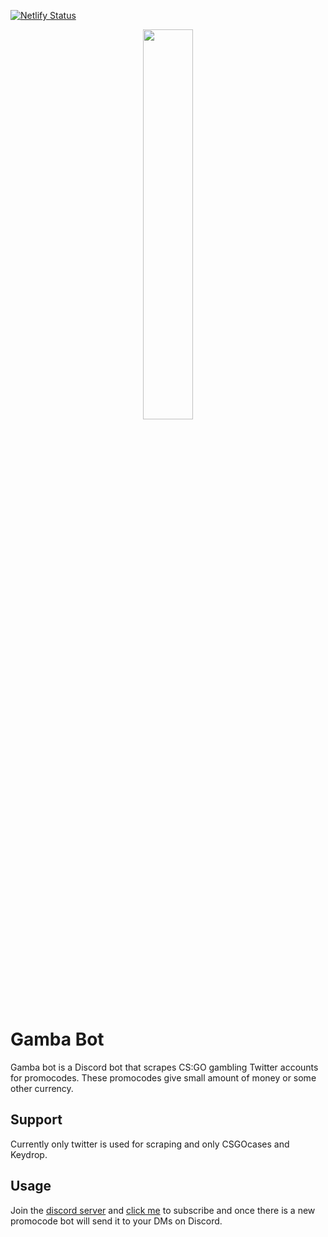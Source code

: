 [![Netlify Status](https://api.netlify.com/api/v1/badges/cc65b8cf-447e-4b33-a370-92967d967fee/deploy-status)](https://app.netlify.com/sites/affectionate-lovelace-900e2f/deploys)

<p align="center">
    <img style="width:40%; height: auto;" src="https://thumbs.gfycat.com/JubilantBogusDorado-size_restricted.gif">
</p>

# Gamba Bot
Gamba bot is a Discord bot that scrapes CS:GO gambling Twitter accounts for promocodes. These promocodes give small amount of money or some other currency.

## Support
Currently only twitter is used for scraping and only CSGOcases and Keydrop.

## Usage
Join the [discord server](https://discord.com/invite/BX2NzeG86r) and [click me](https://affectionate-lovelace-900e2f.netlify.app/) to subscribe and once there is a new promocode bot will send it to your DMs on Discord.